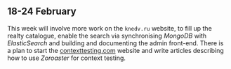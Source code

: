 ## 18-24 February

This week will involve more work on the ``knedv.ru`` website, to fill up the realty catalogue, enable the search via synchronising _MongoDB_ with _ElasticSearch_ and building and documenting the admin front-end. There is a plan to start the [contexttesting.com](https://contexttesting.com) website and write articles describing how to use _Zoroaster_ for context testing.

<SectionBreak id="-3" nextId="0" />
<!-- <SectionBreak nextId="0" /> -->